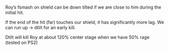 Roy’s fsmash on shield can be down tilted if we are close to him during the initial hit.

If the end of the hit (far) touches our shield, it has significantly more lag.
We can run up -> dtilt for an early kill.

Dtilt will kill Roy at about 120% center stage when we have 50% rage (tested on PS2) 

